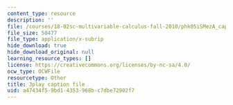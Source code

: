 ```yaml
---
content_type: resource
description: ''
file: /courses/18-02sc-multivariable-calculus-fall-2010/phk05iSMezA_captions.vtt
file_size: 50477
file_type: application/x-subrip
hide_download: true
hide_download_original: null
learning_resource_types: []
license: https://creativecommons.org/licenses/by-nc-sa/4.0/
ocw_type: OCWFile
resourcetype: Other
title: 3play caption file
uid: a47434f5-9bd1-4353-968b-c7dbe72902f7
---
```

